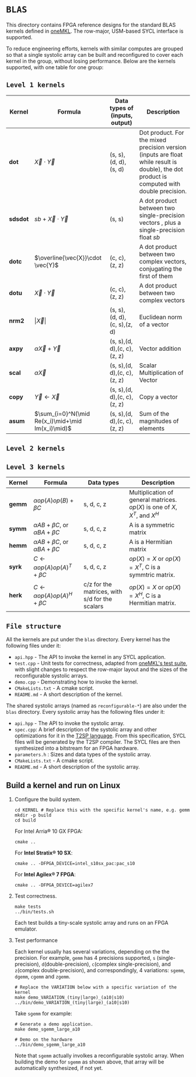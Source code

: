 # `BLAS`

This directory contains FPGA reference designs for the standard BLAS kernels defined in [oneMKL](https://oneapi-src.github.io/oneMKL/domains/blas/blas.html). The row-major, USM-based SYCL interface is supported.

To reduce engineering efforts, kernels with similar computes are grouped so that a single systolic array can be built and reconfigured to cover each kernel in the group, without losing performance. Below are the kernels supported, with one table for one group:

## `Level 1 kernels`

| Kernel            | Formula                                           | Data types of (inputs, output) | Description                                                                                                                                |
| ----------------- | ------------------------------------------------- | ------------------------------ | ------------------------------------------------------------------------------------------------------------------------------------------ |
| $\mathbf{dot}$    | $\vec{X}\cdot \vec{Y}$                            | (s, s), (d, d), (s, d)         | Dot product. For the mixed precision version (inputs are float while result is double), the dot product is computed with double precision. |
| $\mathbf{sdsdot}$ | $sb+\vec{X}\cdot \vec{Y}$                         | (s, s)                         | A dot product between two single-precision vectors , plus a single-precision float $sb$                                                    |
| $\mathbf{dotc}$   | $\overline{\vec{X}}\cdot \vec{Y}$                 | (c, c), (z, z)                 | A dot product between two complex vectors, conjugating the first of them                                                                   |
| $\mathbf{dotu}$   | $\vec{X}\cdot \vec{Y}$                            | (c, c), (z, z)                 | A dot product between two complex vectors                                                                                                  |
| $\mathbf{nrm2}$   | $\|\vec{X}\|$                                     | (s, s), (d, d), (c, s),(z, d)  | Euclidean norm of a vector                                                                                                                 |
| $\mathbf{axpy}$   | $\alpha\vec{X}+\vec{Y}$                           | (s, s),(d, d),(c, c),(z, z)    | Vector addition                                                                                                                            |
| $\mathbf{scal}$   | $\alpha\vec{X}$                                   | (s, s),(d, d),(c, c),(z, z)    | Scalar Multiplication of Vector                                                                                                            |
| $\mathbf{copy}$   | $\vec{Y}\leftarrow\vec{X}$                        | (s, s),(d, d),(c, c),(z, z)    | Copy a vector                                                                                                                              |
| $\mathbf{asum}$   | $\sum_{i=0}^N(\mid Re(x_i)\mid+\mid Im(x_i)\mid)$ | (s, s),(d, d),(c, c),(z, z)    | Sum of the magnitudes of elements                                                                                                          |

## `Level 2 kernels`

## `Level 3 kernels`

 Kernel          | Formula             | Data types | Description       |
| --------------- | ------------------- | ----------|------- |
| $\mathbf{gemm}$ | $\alpha op(A)op(B)+\beta C$ | s, d, c, z  | Multiplication of general matrices. $op(X)$ is one of $X$, $X^T$, and $X^H$ |
| $\mathbf{symm}$ | $\alpha AB+\beta C$, or  $\alpha BA+\beta C$ |s, d, c, z | A is a symmetric matrix |
| $\mathbf{hemm}$ |$\alpha AB+\beta C$, or  $\alpha BA+\beta C$ |s, d, c, z | A is a Hermitian matrix |
| $\mathbf{syrk}$ | $C \leftarrow \alpha op(A)op(A)^T + \beta C$ | s, d, c, z |$op(X)=X$ or $op(X) = X^T$, C is a symmtric matrix. |
| $\mathbf{herk}$ | $C \leftarrow \alpha op(A)op(A)^H + \beta C$ | c/z for the matrices, with s/d for the scalars |$op(X)=X$ or $op(X) = X^H$, C is a Hermitian matrix. |

## `File structure`

All the kernels are put under the `blas` directory. Every kernel has the following files under it:

* `api.hpp` - The API to invoke the kernel in any SYCL application.
* `test.cpp` - Unit tests for correctness, adapted from [oneMKL's test suite](https://github.com/oneapi-src/oneMKL/blob/develop/tests/unit_tests/blas/), with slight changes to respect the row-major layout and the sizes of the reconfigurable systolic arrays.
* `demo.cpp` - Demonstrating how to invoke the kernel.
* `CMakeLists.txt` - A cmake script.
* `README.md` - A short description of the kernel.

The shared systolic arrays (named as `reconfigurable-*`) are also under the `blas` directory. Every systolic array has the following files under it:

* `api.hpp` - The API to invoke the systolic array.
* `spec.cpp`: A brief description of the systolic array and other optimizations for it in the [T2SP language](https://github.com/IntelLabs/t2sp). From this specification, SYCL files will be generated by the T2SP compiler. The SYCL files are then synthesized into a bitstream for an FPGA hardware.
* `parameters.h` : Sizes and data types of the systolic array.
* `CMakeLists.txt` - A cmake script.
* `README.md` - A short description of the systolic array.

## Build a kernel and run on Linux

1. Configure the build system.
   
   ```shell
   cd KERNEL # Replace this with the specific kernel's name, e.g. gemm
   mkdir -p build
   cd build
   ```
   
    For Intel Arria® 10 GX FPGA:
   
   ```shell
   cmake ..
   ```
   
    For **Intel Stratix® 10 SX**:
   
   ```shell
   cmake .. -DFPGA_DEVICE=intel_s10sx_pac:pac_s10
   ```

    For **Intel Agilex® 7 FPGA**:
   
   ```shell
   cmake .. -DFPGA_DEVICE=agilex7
   ```

2. Test correctness.
   
   ```shell
   make tests
   ../bin/tests.sh
   ```
   
    Each test builds a tiny-scale systolic array and runs on an FPGA emulator.

3. Test performance
   
    Each kernel usually has several variations, depending on the the precision. For example, `gemm` has 4 precisions supported,  `s` (single-precision), `d`(double-precision), `c`(complex single-precision), and `z`(complex double-precision), and correspondingly, 4 variations: `sgemm`, `dgemm`, `cgemm` and `zgemm`.
   
   ```shell
   # Replace the VARIATION below with a specific variation of the kernel
   make demo_VARIATION_(tiny|large)_(a10|s10)
   ../bin/demo_VARIATION_(tiny|large)_(a10|s10)
   ```
   
    Take `sgemm` for example:
   
   ```shell
   # Generate a demo application.
   make demo_sgemm_large_a10
   
   # Demo on the hardware
   ../bin/demo_sgemm_large_a10
   ```
   
    Note that `sgemm` actually involkes a reconfigurable systolic array. When building the demo for `sgemm` as shown above, that array will be automatically synthesized, if not yet.
